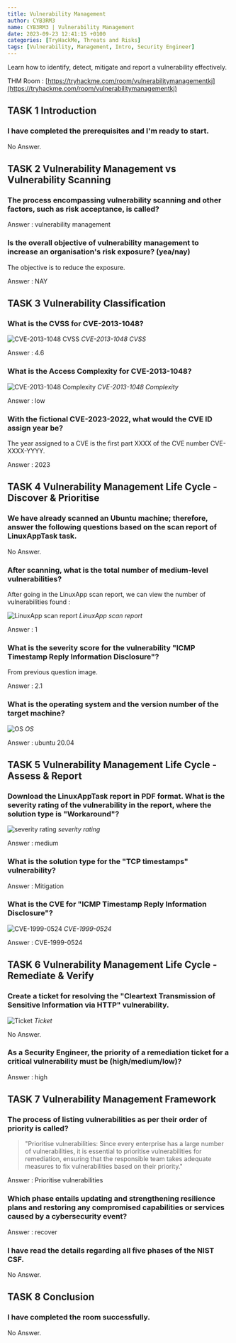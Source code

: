 ```yaml
---
title: Vulnerability Management
author: CYB3RM3
name: CYB3RM3 | Vulnerability Management
date: 2023-09-23 12:41:15 +0100
categories: [TryHackMe, Threats and Risks]
tags: [Vulnerability, Management, Intro, Security Engineer]
---
```


Learn how to identify, detect, mitigate and report a vulnerability effectively.

THM Room : [https://tryhackme.com/room/vulnerabilitymanagementkj](https://tryhackme.com/room/vulnerabilitymanagementkj)


## TASK 1 Introduction
### I have completed the prerequisites and I'm ready to start. 
No Answer.

## TASK 2 Vulnerability Management vs Vulnerability Scanning

### The process encompassing vulnerability scanning and other factors, such as risk acceptance, is called?
Answer : vulnerability management

### Is the overall objective of vulnerability management to increase an organisation's risk exposure? (yea/nay)

The objective is to reduce the exposure.

Answer : NAY

## TASK 3 Vulnerability Classification
### What is the CVSS for CVE-2013-1048? 
 
![CVE-2013-1048 CVSS](/images/thm/vulnerabilitymanagementkj/Vuln_1.png)
_CVE-2013-1048 CVSS_


Answer : 4.6

### What is the Access Complexity for CVE-2013-1048? 

![CVE-2013-1048 Complexity](/images/thm/vulnerabilitymanagementkj/Vuln_2.png)
_CVE-2013-1048 Complexity_

Answer : low

### With the fictional CVE-2023-2022, what would the CVE ID assign year be? 
The year assigned to a CVE is the first part XXXX of the CVE number CVE-XXXX-YYYY.

Answer : 2023

## TASK 4 Vulnerability Management Life Cycle - Discover & Prioritise
### We have already scanned an Ubuntu machine; therefore, answer the following questions based on the scan report of LinuxAppTask task.
No Answer.

### After scanning, what is the total number of medium-level vulnerabilities?
After going in the LinuxApp scan report, we can view the number of vulnerabilities found :

![LinuxApp scan report](/images/thm/vulnerabilitymanagementkj/Vuln_3.png)
_LinuxApp scan report_

Answer : 1

### What is the severity score for the vulnerability "ICMP Timestamp Reply Information Disclosure"?

From previous question image.

Answer : 2.1

### What is the operating system and the version number of the target machine?

![OS](/images/thm/vulnerabilitymanagementkj/Vuln_4.png)
_OS_

Answer : ubuntu 20.04

## TASK 5 Vulnerability Management Life Cycle - Assess & Report

### Download the LinuxAppTask report in PDF format. What is the severity rating of the vulnerability in the report, where the solution type is "Workaround"?

![severity rating](/images/thm/vulnerabilitymanagementkj/Vuln_5.png)
_severity rating_

Answer : medium

### What is the solution type for the "TCP timestamps" vulnerability?

Answer : Mitigation

### What is the CVE for "ICMP Timestamp Reply Information Disclosure"?

![CVE-1999-0524](/images/thm/vulnerabilitymanagementkj/Vuln_6.png)
_CVE-1999-0524_

Answer : CVE-1999-0524

## TASK 6 Vulnerability Management Life Cycle - Remediate & Verify

### Create a ticket for resolving the "Cleartext Transmission of Sensitive Information via HTTP" vulnerability.

![Ticket](/images/thm/vulnerabilitymanagementkj/Vuln_7.png)
_Ticket_

No Answer.

### As a Security Engineer, the priority of a remediation ticket for a critical vulnerability must be (high/medium/low)?  
Answer : high

## TASK 7 Vulnerability Management Framework


### The process of listing vulnerabilities as per their order of priority is called?

>"Prioritise vulnerabilities: Since every enterprise has a large number of vulnerabilities, it is essential to prioritise vulnerabilities for remediation, ensuring that the responsible team takes adequate measures to fix vulnerabilities based on their priority."

Answer : Prioritise vulnerabilities

### Which phase entails updating and strengthening resilience plans and restoring any compromised capabilities or services caused by a cybersecurity event?
Answer : recover

### I have read the details regarding all five phases of the NIST CSF.
No Answer.

## TASK 8 Conclusion
###  I have completed the room successfully. 
No Answer.
